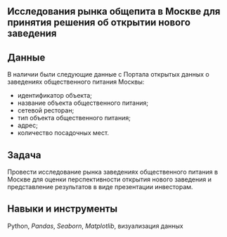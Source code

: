 ## Исследования рынка общепита в Москве для принятия решения об открытии нового заведения
## Данные
В наличии были следующие данные с Портала открытых данных о заведениях общественного питания Москвы:
- идентификатор объекта;
- название объекта общественного питания;
- сетевой ресторан;
- тип объекта общественного питания;
- адрес;
- количество посадочных мест.
## Задача
Провести исследование рынка заведениях общественного питания в Москве для оценки перспективности открытия нового заведения и представление результатов в виде презентации инвесторам.
## Навыки и инструменты
Python, *Pandas*, *Seaborn*, *Matplotlib*, визуализация данных
